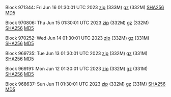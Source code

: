 Block 971344: Fri Jun 16 01:30:01 UTC 2023 [zip](https://files.01coin.io/mainnet/2023-06-16/bootstrap.dat.zip) (333M) [gz](https://files.01coin.io/mainnet/2023-06-16/bootstrap.dat.tar.gz) (332M) [SHA256](https://files.01coin.io/mainnet/2023-06-16/sha256.txt) [MD5](https://files.01coin.io/mainnet/2023-06-16/md5.txt)

Block 970806: Thu Jun 15 01:30:01 UTC 2023 [zip](https://files.01coin.io/mainnet/2023-06-15/bootstrap.dat.zip) (332M) [gz](https://files.01coin.io/mainnet/2023-06-15/bootstrap.dat.tar.gz) (332M) [SHA256](https://files.01coin.io/mainnet/2023-06-15/sha256.txt) [MD5](https://files.01coin.io/mainnet/2023-06-15/md5.txt)

Block 970252: Wed Jun 14 01:30:01 UTC 2023 [zip](https://files.01coin.io/mainnet/2023-06-14/bootstrap.dat.zip) (332M) [gz](https://files.01coin.io/mainnet/2023-06-14/bootstrap.dat.tar.gz) (331M) [SHA256](https://files.01coin.io/mainnet/2023-06-14/sha256.txt) [MD5](https://files.01coin.io/mainnet/2023-06-14/md5.txt)

Block 969735: Tue Jun 13 01:30:01 UTC 2023 [zip](https://files.01coin.io/mainnet/2023-06-13/bootstrap.dat.zip) (332M) [gz](https://files.01coin.io/mainnet/2023-06-13/bootstrap.dat.tar.gz) (331M) [SHA256](https://files.01coin.io/mainnet/2023-06-13/sha256.txt) [MD5](https://files.01coin.io/mainnet/2023-06-13/md5.txt)

Block 969191: Mon Jun 12 01:30:01 UTC 2023 [zip](https://files.01coin.io/mainnet/2023-06-12/bootstrap.dat.zip) (332M) [gz](https://files.01coin.io/mainnet/2023-06-12/bootstrap.dat.tar.gz) (331M) [SHA256](https://files.01coin.io/mainnet/2023-06-12/sha256.txt) [MD5](https://files.01coin.io/mainnet/2023-06-12/md5.txt)

Block 968637: Sun Jun 11 01:30:01 UTC 2023 [zip](https://files.01coin.io/mainnet/2023-06-11/bootstrap.dat.zip) (332M) [gz](https://files.01coin.io/mainnet/2023-06-11/bootstrap.dat.tar.gz) (331M) [SHA256](https://files.01coin.io/mainnet/2023-06-11/sha256.txt) [MD5](https://files.01coin.io/mainnet/2023-06-11/md5.txt)
